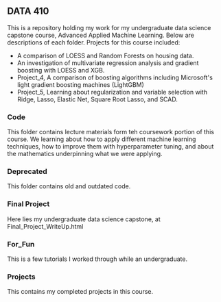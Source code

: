 ## DATA 410

This is a repository holding my work for my undergraduate data science capstone course, Advanced Applied Machine Learning. Below are descriptions of each folder. Projects for this course included:
- A comparison of LOESS and Random Forests on housing data.
- An investigation of multivariate regression analysis and gradient boosting with LOESS and XGB.
- Project_4, A comparison of boosting algorithms including Microsoft's light gradient boosting machines (LightGBM)
- Project_5, Learning about regularization and variable selection with Ridge, Lasso, Elastic Net, Square Root Lasso, and SCAD.

### Code
This folder contains lecture materials form teh coursework portion of this course. We learning about how to apply different machine learning techniques, how to improve them with hyperparameter tuning, and about the mathematics underpinning what we were applying.

### Deprecated
This folder contains old and outdated code.

### Final Project
Here lies my undergraduate data science capstone, at Final_Project_WriteUp.html

### For_Fun
This is a few tutorials I worked through while an undergraduate.

### Projects
This contains my completed projects in this course.
